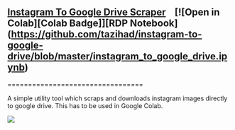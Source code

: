 ## [Instagram To Google Drive Scraper](instagram-to-google-drive/instagram_to_google_drive.ipynb) &nbsp;&nbsp; [![Open in Colab][Colab Badge]][RDP Notebook] (https://github.com/tazihad/instagram-to-google-drive/blob/master/instagram_to_google_drive.ipynb)

=================================

A simple utility tool which scraps and downloads instagram images directly to google drive. 
This has to be used in Google Colab.

<img src="https://raw.githubusercontent.com/tazihad/instagram-to-google-drive/master/extra/screenshot.png">



